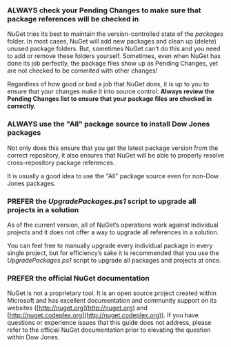﻿### ALWAYS check your Pending Changes to make sure that package references will be checked in

NuGet tries its best to maintain the version-controlled state of the
*packages* folder. In most cases, NuGet will add new packages and clean
up (delete) unused package folders. But, sometimes NuGet can’t do this
and you need to add or remove these folders yourself. Sometimes, even
when NuGet has done its job perfectly, the package files show up as
Pending Changes, yet are not checked to be commited with other changes!

Regardless of how good or bad a job that NuGet does, it is up to you to
ensure that your changes make it into source control. **Always review
the Pending Changes list to ensure that your package files are checked
in correctly.**

### ALWAYS use the "All" package source to install Dow Jones packages

Not only does this ensure that you get the latest package version from
the correct repository, it also ensures that NuGet will be able to
properly resolve cross-repository package references.

It is usually a good idea to use the "All" package source even for
non-Dow Jones packages.

### PREFER the *UpgradePackages.ps1* script to upgrade all projects in a solution

As of the current version, all of NuGet’s operations work against
individual projects and it does not offer a way to upgrade all
references in a solution.

You can feel free to manually upgrade every individual package in every
single project, but for efficiency’s sake it is recommended that you use
the *UpgradePackages.ps1* script to upgrade all packages and projects at
once.

### PREFER the official NuGet documentation

NuGet is not a proprietary tool. It is an open source project created
within Microsoft and has excellent documentation and community support
on its websites ([http://nuget.org](http://nuget.org) and
[http://nuget.codeplex.org](http://nuget.codeplex.org)). If you have
questions or experience issues that this guide does not address, please
refer to the official NuGet documentation prior to elevating the
question within Dow Jones.